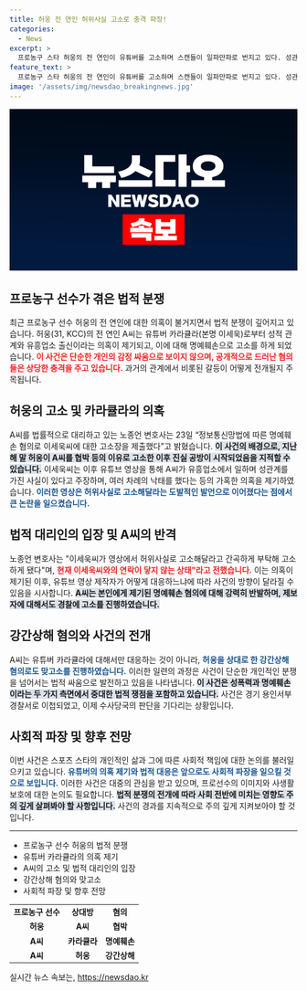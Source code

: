```yaml
---
title: 허웅 전 연인 허위사실 고소로 충격 파장!
categories:
  - News
excerpt: >
  프로농구 스타 허웅의 전 연인이 유튜버를 고소하며 스캔들이 일파만파로 번지고 있다. 성관계, 낙태 의혹 속 진실 공방이 치열하게 전개되는 가운데, 누가 진짜 피해자인지 궁금증이 커지고 있다!
feature_text: >
  프로농구 스타 허웅의 전 연인이 유튜버를 고소하며 스캔들이 일파만파로 번지고 있다. 성관계, 낙태 의혹 속 진실 공방이 치열하게 전개되는 가운데, 누가 진짜 피해자인지 궁금증이 커지고 있다!
image: '/assets/img/newsdao_breakingnews.jpg'
---
```


<p><img src="/assets/img/newsdao_breakingnews.jpg" alt="pcversion 속보" /></p>

<h2 data-ke-size="size26">프로농구 선수가 겪은 법적 분쟁</h2>

<p data-ke-size="size16"></p>

<p data-ke-size="size16">최근 프로농구 선수 허웅의 전 연인에 대한 의혹이 불거지면서 법적 분쟁이 깊어지고 있습니다. 허웅(31, KCC)의 전 연인 A씨는 유튜버 카라큘라(본명 이세욱)로부터 성적 관계와 유흥업소 출신이라는 의혹이 제기되고, 이에 대해 명예훼손으로 고소를 하게 되었습니다. <b><span style="color: #ee2323;">이 사건은 단순한 개인의 감정 싸움으로 보이지 않으며, 공개적으로 드러난 혐의들은 상당한 충격을 주고 있습니다.</span></b> 과거의 관계에서 비롯된 갈등이 어떻게 전개될지 주목됩니다.</p>

<p data-ke-size="size16"></p>

<h2 data-ke-size="size26">허웅의 고소 및 카라큘라의 의혹</h2>

<p data-ke-size="size16"></p>

<p data-ke-size="size16">A씨를 법률적으로 대리하고 있는 노종언 변호사는 23일 “정보통신망법에 따른 명예훼손 혐의로 이세욱씨에 대한 고소장을 제출했다”고 밝혔습니다. <b><span style="background-color: #21538527;">이 사건의 배경으로, 지난해 말 허웅이 A씨를 협박 등의 이유로 고소한 이후 진실 공방이 시작되었음을 지적할 수 있습니다.</span></b> 이세욱씨는 이후 유튜브 영상을 통해 A씨가 유흥업소에서 일하며 성관계를 가진 사실이 있다고 주장하며, 여러 차례의 낙태를 했다는 등의 가혹한 의혹을 제기하였습니다. <b><span style="color: #1a5490;">이러한 영상은 허위사실로 고소해달라는 도발적인 발언으로 이어졌다는 점에서 큰 논란을 일으켰습니다.</span></b></p>

<p data-ke-size="size16"></p>

<h2 data-ke-size="size26">법적 대리인의 입장 및 A씨의 반격</h2>

<p data-ke-size="size16"></p>

<p data-ke-size="size16">노종언 변호사는 "이세욱씨가 영상에서 허위사실로 고소해달라고 간곡하게 부탁해 고소하게 됐다"며, <b><span style="color: #ee2323;">현재 이세욱씨와의 연락이 닿지 않는 상태"라고 전했습니다.</span></b> 이는 의혹이 제기된 이후, 유튜브 영상 제작자가 어떻게 대응하느냐에 따라 사건의 방향이 달라질 수 있음을 시사합니다. <b><span style="background-color: #21538527;">A씨는 본인에게 제기된 명예훼손 혐의에 대해 강력히 반발하며, 제보자에 대해서도 경찰에 고소를 진행하였습니다.</span></b></p>

<p data-ke-size="size16"></p>

<h2 data-ke-size="size26">강간상해 혐의와 사건의 전개</h2>

<p data-ke-size="size16"></p>

<p data-ke-size="size16">A씨는 유튜버 카라큘라에 대해서만 대응하는 것이 아니라, <b><span style="color: #1a5490;">허웅을 상대로 한 강간상해 혐의로도 맞고소를 진행하였습니다.</span></b> 이러한 일련의 과정은 사건이 단순한 개인적인 분쟁을 넘어서는 법적 싸움으로 발전하고 있음을 나타냅니다. <b><span style="background-color: #21538527;">이 사건은 성폭력과 명예훼손이라는 두 가지 측면에서 중대한 법적 쟁점을 포함하고 있습니다.</span></b> 사건은 경기 용인서부경찰서로 이첩되었고, 이제 수사당국의 판단을 기다리는 상황입니다.</p>

<p data-ke-size="size16"></p>

<h2 data-ke-size="size26">사회적 파장 및 향후 전망</h2>

<p data-ke-size="size16"></p>

<p data-ke-size="size16">이번 사건은 스포츠 스타의 개인적인 삶과 그에 따른 사회적 책임에 대한 논의를 불러일으키고 있습니다. <b><span style="color: #1a5490;">유튜버의 의혹 제기와 법적 대응은 앞으로도 사회적 파장을 일으킬 것으로 보입니다.</span></b> 이러한 사건은 대중의 관심을 받고 있으며, 프로선수의 이미지와 사생활 보호에 대한 논의도 필요합니다. <b><span style="background-color: #21538527;">법적 분쟁의 전개에 따라 사회 전반에 미치는 영향도 주의 깊게 살펴봐야 할 사항입니다.</span></b> 사건의 경과를 지속적으로 주의 깊게 지켜보아야 할 것입니다.</p>

<p data-ke-size="size16"></p>

<hr>

<ul>
<li>프로농구 선수 허웅의 법적 분쟁</li>
<li>유튜버 카라큘라의 의혹 제기</li>
<li>A씨의 고소 및 법적 대리인의 입장</li>
<li>강간상해 혐의와 맞고소</li>
<li>사회적 파장 및 향후 전망</li>
</ul>

<p data-ke-size="size16"></p>

<table>
<tr>
<td style="text-align: center; height: 17px;"><b>프로농구 선수</b></td>
<td style="text-align: center; height: 17px;"><b>상대방</b></td>
<td style="text-align: center; height: 17px;"><b>혐의</b></td>
</tr>
<tr>
<td style="text-align: center; height: 17px;"><b>허웅</b></td>
<td style="text-align: center; height: 17px;"><b>A씨</b></td>
<td style="text-align: center; height: 17px;"><b>협박</b></td>
</tr>
<tr>
<td style="text-align: center; height: 17px;"><b>A씨</b></td>
<td style="text-align: center; height: 17px;"><b>카라큘라</b></td>
<td style="text-align: center; height: 17px;"><b>명예훼손</b></td>
</tr>
<tr>
<td style="text-align: center; height: 17px;"><b>A씨</b></td>
<td style="text-align: center; height: 17px;"><b>허웅</b></td>
<td style="text-align: center; height: 17px;"><b>강간상해</b></td>
</tr>
</table>

<p data-ke-size="size16"></p>
실시간 뉴스 속보는, <a href="https://newsdao.kr" rel="dofollow">https://newsdao.kr</a>


